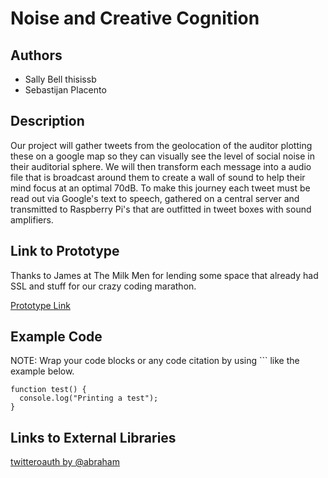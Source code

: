 # Noise and Creative Cognition 

## Authors
- Sally Bell thisissb
- Sebastijan Placento

## Description
Our project will gather tweets from the geolocation of the auditor plotting these on a google map so they can visually see the level of social noise in their auditorial sphere. We will then transform each message into a audio file that is broadcast around them to create a wall of sound to help their mind focus at an optimal 70dB. To make this journey each tweet must be read out via Google's text to speech, gathered on a central server and transmitted to Raspberry Pi's that are outfitted in tweet boxes with sound amplifiers. 

## Link to Prototype
Thanks to James at The Milk Men for lending some space that already had SSL and stuff for our crazy coding marathon.

[Prototype Link](goo.gl/oRPBcG "Prototype Link")

## Example Code
NOTE: Wrap your code blocks or any code citation by using ``` like the example below.
```
function test() {
  console.log("Printing a test");
}
```
## Links to External Libraries
[twitteroauth by @abraham](https://github.com/abraham/twitteroauth "twitteroauth by @abraham")
